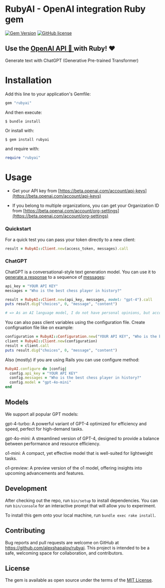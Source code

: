 # RubyAI - OpenAI integration Ruby gem

[![Gem Version](https://badge.fury.io/rb/rubyai.svg)](https://badge.fury.io/rb/rubyai)
[![GitHub license](https://img.shields.io/badge/license-MIT-blue.svg)](https://github.com/alexshapalov/rubyai/blob/main/LICENSE)

## Use the [OpenAI API 🤖 ](https://openai.com/blog/openai-api/) with Ruby! ❤️

Generate text with ChatGPT (Generative Pre-trained Transformer)


# Installation

Add this line to your application's Gemfile:

```ruby
gem "rubyai"
```

And then execute:

    $ bundle install


Or install with:

    $ gem install rubyai

and require with:

```ruby
require "rubyai"
```

# Usage

- Get your API key from [https://beta.openai.com/account/api-keys](https://beta.openai.com/account/api-keys)

- If you belong to multiple organizations, you can get your Organization ID from [https://beta.openai.com/account/org-settings](https://beta.openai.com/account/org-settings)

### Quickstart

For a quick test you can pass your token directly to a new client:

```ruby
result = RubyAI::Client.new(access_token, messages).call
```

### ChatGPT

ChatGPT is a conversational-style text generation model.
You can use it to [generate a response](https://platform.openai.com/docs/api-reference/chat/create) to a sequence of [messages](https://platform.openai.com/docs/guides/chat/introduction):

```ruby
api_key = "YOUR API KEY"
messages = "Who is the best chess player in history?"

result = RubyAI::Client.new(api_key, messages, model: "gpt-4").call
puts result.dig("choices", 0, "message", "content")

# => As an AI language model, I do not have personal opinions, but according to historical records, Garry Kasparov is often considered as one of the best chess players in history. Other notable players include Magnus Carlsen, Bobby Fischer, and Jose Capablanca.
```

You can also pass client variables using the configuration file.
Create configruation file like on example:
```ruby
configuration = RubyAI::Configuration.new("YOUR API KEY", "Who is the best chess player in history?")
client = RubyAI::Client.new(configuration)
result = client.call
puts result.dig("choices", 0, "message", "content")
```

Also (mostly) if you are using Rails you can use configure method:
```ruby
RubyAI.configure do |config|
  config.api_key = "YOUR API KEY"
  config.messages = "Who is the best chess player in history?"
  config.model = "gpt-4o-mini"
end
```

## Models 

We support all popular GPT models:

gpt-4-turbo: A powerful variant of GPT-4 optimized for efficiency and speed, perfect for high-demand tasks.

gpt-4o-mini: A streamlined version of GPT-4, designed to provide a balance between performance and resource efficiency.

o1-mini: A compact, yet effective model that is well-suited for lightweight tasks.

o1-preview: A preview version of the o1 model, offering insights into upcoming advancements and features.


## Development

After checking out the repo, run `bin/setup` to install dependencies. You can run `bin/console` for an interactive prompt that will allow you to experiment.

To install this gem onto your local machine, run `bundle exec rake install`.


## Contributing

Bug reports and pull requests are welcome on GitHub at <https://github.com/alexshapalov/rubyai>. This project is intended to be a safe, welcoming space for collaboration, and contributors.

## License

The gem is available as open source under the terms of the [MIT License](https://opensource.org/licenses/MIT).
